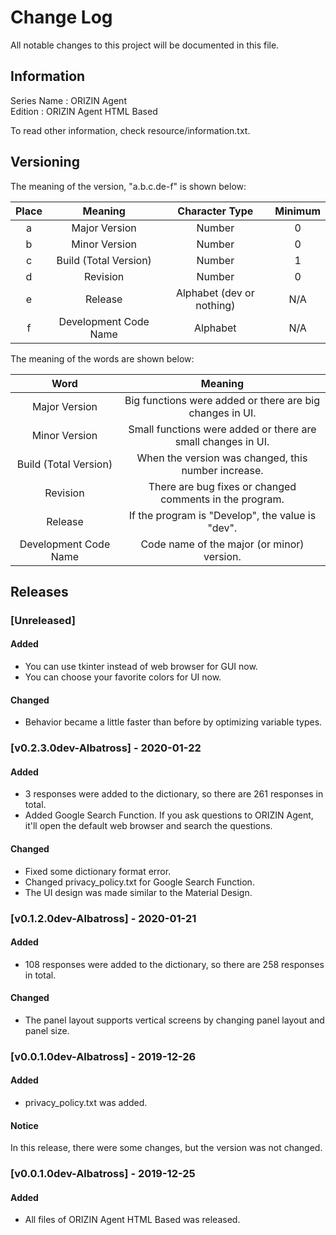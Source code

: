 # Change Log
All notable changes to this project will be documented in this file.

## Information
Series Name : ORIZIN Agent  
Edition : ORIZIN Agent HTML Based

To read other information, check resource/information.txt.

## Versioning
The meaning of the version, "a.b.c.de-f" is shown below:

|Place|Meaning|Character Type|Minimum|
|:-----:|:-------:|:--:|:--:|
|a|Major Version|Number|0|
|b|Minor Version|Number|0|
|c|Build (Total Version)|Number|1|
|d|Revision|Number|0|
|e|Release|Alphabet (dev or nothing)|N/A|
|f|Development Code Name|Alphabet|N/A|

The meaning of the words are shown below:

|Word|Meaning|
|:-----:|:-------:|
|Major Version|Big functions were added or there are big changes in UI.|
|Minor Version|Small functions were added or there are small changes in UI.|
|Build (Total Version)|When the version was changed, this number increase.|
|Revision|There are bug fixes or changed comments in the program.|
|Release|If the program is "Develop", the value is "dev".|
|Development Code Name|Code name of the major (or minor) version.|

## Releases

### [Unreleased]
#### Added
- You can use tkinter instead of web browser for GUI now.
- You can choose your favorite colors for UI now.

#### Changed
- Behavior became a little faster than before by optimizing variable types.

### [v0.2.3.0dev-Albatross] - 2020-01-22
#### Added
- 3 responses were added to the dictionary, so there are 261 responses in total.
- Added Google Search Function. If you ask questions to ORIZIN Agent, it'll open the default web browser and search the questions.

#### Changed
- Fixed some dictionary format error.
- Changed privacy_policy.txt for Google Search Function.
- The UI design was made similar to the Material Design.

### [v0.1.2.0dev-Albatross] - 2020-01-21
#### Added
- 108 responses were added to the dictionary, so there are 258 responses in total.

#### Changed
- The panel layout supports vertical screens by changing panel layout and panel size.

### [v0.0.1.0dev-Albatross] - 2019-12-26
#### Added
- privacy_policy.txt was added.

#### Notice
In this release, there were some changes, but the version was not changed.

### [v0.0.1.0dev-Albatross] - 2019-12-25
#### Added
- All files of ORIZIN Agent HTML Based was released.
